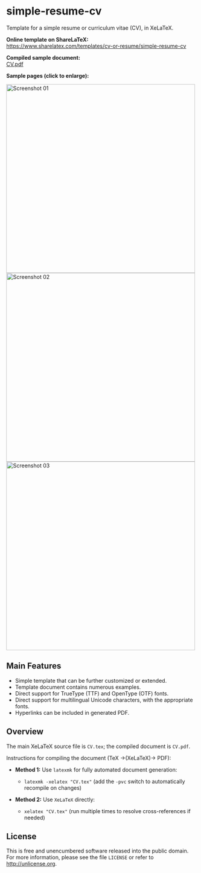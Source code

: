 simple-resume-cv
================

Template for a simple resume or curriculum vitae (CV), in XeLaTeX.

**Online template on ShareLaTeX:**<br>
<https://www.sharelatex.com/templates/cv-or-resume/simple-resume-cv>

**Compiled sample document:**<br>
[CV.pdf](https://raw.githubusercontent.com/zachscrivena/simple-resume-cv/master/CV.pdf)

**Sample pages (click to enlarge):**

<img height="500" src="https://raw.githubusercontent.com/zachscrivena/simple-resume-cv/master/Miscellaneous/Screenshot-01.png" alt="Screenshot 01">
<img height="500" src="https://raw.githubusercontent.com/zachscrivena/simple-resume-cv/master/Miscellaneous/Screenshot-02.png" alt="Screenshot 02">
<img height="500" src="https://raw.githubusercontent.com/zachscrivena/simple-resume-cv/master/Miscellaneous/Screenshot-03.png" alt="Screenshot 03">

## Main Features

- Simple template that can be further customized or extended.
- Template document contains numerous examples.
- Direct support for TrueType (TTF) and OpenType (OTF) fonts.
- Direct support for multilingual Unicode characters, with the appropriate fonts.
- Hyperlinks can be included in generated PDF.

## Overview

The main XeLaTeX source file is `CV.tex`; the compiled document is `CV.pdf`.

Instructions for compiling the document (TeX &rarr;(XeLaTeX)&rarr; PDF):

- **Method 1:** Use `latexmk` for fully automated document generation:
	- `latexmk -xelatex "CV.tex"`
	(add the `-pvc` switch to automatically recompile on changes)

- **Method 2:** Use `XeLaTeX` directly:
	- `xelatex "CV.tex"`
	(run multiple times to resolve cross-references if needed)

## License

This is free and unencumbered software released into the public domain.
For more information, please see the file `LICENSE` or refer to <http://unlicense.org>.
